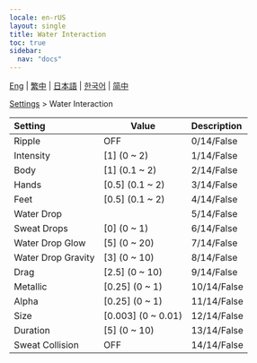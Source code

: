 ```yaml
---
locale: en-rUS
layout: single
title: Water Interaction
toc: true
sidebar:
  nav: "docs"
---
```

[Eng](/dancexr/menu/2025.4/actor/water_interaction) | [繁中](/tw/dancexr/menu/2025.4/actor/water_interaction) | [日本語](/jp/dancexr/menu/2025.4/actor/water_interaction) | [한국어](/kr/dancexr/menu/2025.4/actor/water_interaction) | [简中](/zh/dancexr/menu/2025.4/actor/water_interaction)

[Settings](../menu#Settings) > Water Interaction



| Setting | Value | Description |
| :--- | --- | :--- |
| Ripple | OFF | 0/14/False
| Intensity | [1] (0 ~ 2) | 1/14/False
| Body | [1] (0.1 ~ 2) | 2/14/False
| Hands | [0.5] (0.1 ~ 2) | 3/14/False
| Feet | [0.5] (0.1 ~ 2) | 4/14/False
| Water Drop || 5/14/False
| Sweat Drops | [0] (0 ~ 1) | 6/14/False
| Water Drop Glow | [5] (0 ~ 20) | 7/14/False
| Water Drop Gravity | [3] (0 ~ 10) | 8/14/False
| Drag | [2.5] (0 ~ 10) | 9/14/False
| Metallic | [0.25] (0 ~ 1) | 10/14/False
| Alpha | [0.25] (0 ~ 1) | 11/14/False
| Size | [0.003] (0 ~ 0.01) | 12/14/False
| Duration | [5] (0 ~ 10) | 13/14/False
| Sweat Collision | OFF | 14/14/False
